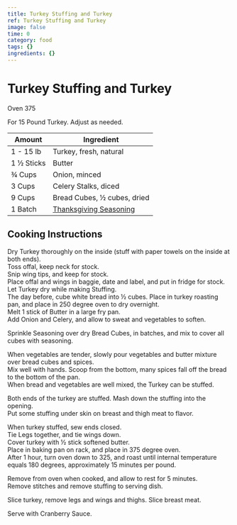 ```yaml
---
title: Turkey Stuffing and Turkey
ref: Turkey Stuffing and Turkey
image: false
time: 0
category: food
tags: {}
ingredients: {}
---
```

# Turkey Stuffing and Turkey  
  
Oven 375  
  
For 15 Pound Turkey.  Adjust as needed.  
  
|Amount | Ingredient|  
|----|----|  
1 - 15 lb | Turkey, fresh, natural  
1 ½ Sticks | Butter  
¾ Cups | Onion, minced  
3 Cups | Celery Stalks, diced  
9 Cups | Bread Cubes, ½ cubes, dried  
1 Batch | [Thanksgiving Seasoning](../Thanksgiving-Seasoning)  
  
## Cooking Instructions  
  
Dry Turkey thoroughly on the inside (stuff with paper towels on the inside at both ends).  
Toss offal, keep neck for stock.  
Snip wing tips, and keep for stock.  
Place offal and wings in baggie, date and label, and put in fridge for stock.  
Let Turkey dry while making Stuffing.  
The day before, cube white bread into ½ cubes.  Place in turkey roasting pan, and place in 250 degree oven to dry overnight.  
Melt 1 stick of Butter in a large fry pan.  
Add Onion and Celery, and allow to sweat and vegetables to soften.  
  
Sprinkle Seasoning over dry Bread Cubes, in batches, and mix to cover all cubes with seasoning.  
  
When vegetables are tender, slowly pour vegetables and butter mixture over bread cubes and spices.  
Mix well with hands.  Scoop from the bottom, many spices fall off the bread to the bottom of the pan.  
When bread and vegetables are well mixed, the Turkey can be stuffed.  
  
Both ends of the turkey are stuffed.  Mash down the stuffing into the opening.  
Put some stuffing under skin on breast and thigh meat to flavor.  
  
When turkey stuffed, sew ends closed.  
Tie Legs together, and tie wings down.  
Cover turkey with ½ stick softened butter.  
Place in baking pan on rack, and place in 375 degree oven.  
After 1 hour, turn oven down to 325, and roast until internal temperature equals 180 degrees, approximately 15 minutes per pound.  
  
Remove from oven when cooked, and allow to rest for 5 minutes.  
Remove stitches and remove stuffing to serving dish.  
  
Slice turkey, remove legs and wings and thighs.  Slice breast meat.  
  
Serve with Cranberry Sauce.  